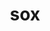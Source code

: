 ---
title: "sox"
layout: cache
categories: [package, develop]
meta: {"versions": ["14.4.2"], "compilers": ["apple-clang@=14.0.0", "gcc@=11.3.0", "gcc@=7.3.1"], "oss": ["amzn2", "ubuntu22.04", "ventura"], "platforms": ["darwin", "linux"], "targets": ["aarch64", "ivybridge", "x86_64_v3"], "stacks": ["ml-darwin-aarch64-mps"], "num_specs": 5, "num_specs_by_stack": {"ml-darwin-aarch64-mps": 1}}
spec_details: [{"hash": "75xh3pyht2u2bttd6eittdzd7vpoax3m", "compiler": "apple-clang@=14.0.0", "versions": ["14.4.2"], "os": "ventura", "platform": "darwin", "target": "aarch64", "variants": ["build_system=autotools", "~mp3"], "stacks": ["ml-darwin-aarch64-mps"], "size": "-", "tarball": "https://binaries.spack.io/develop/build_cache/darwin-ventura-aarch64/apple-clang-14.0.0/sox-14.4.2/darwin-ventura-aarch64-apple-clang-14.0.0-sox-14.4.2-75xh3pyht2u2bttd6eittdzd7vpoax3m.spack"}, {"hash": "fkhzc7upb2ui4nqnbajrkzjecbimrkh5", "compiler": "gcc@=7.3.1", "versions": ["14.4.2"], "os": "amzn2", "platform": "linux", "target": "ivybridge", "variants": ["build_system=autotools", "~mp3"], "stacks": [], "size": "-", "tarball": "https://binaries.spack.io/develop/build_cache/linux-amzn2-ivybridge/gcc-7.3.1/sox-14.4.2/linux-amzn2-ivybridge-gcc-7.3.1-sox-14.4.2-fkhzc7upb2ui4nqnbajrkzjecbimrkh5.spack"}, {"hash": "b62hqk7zahgec2p7puim66cpi6mfsdvg", "compiler": "gcc@=7.3.1", "versions": ["14.4.2"], "os": "amzn2", "platform": "linux", "target": "x86_64_v3", "variants": ["~mp3"], "stacks": [], "size": "-", "tarball": "https://binaries.spack.io/develop/build_cache/linux-amzn2-x86_64_v3/gcc-7.3.1/sox-14.4.2/linux-amzn2-x86_64_v3-gcc-7.3.1-sox-14.4.2-b62hqk7zahgec2p7puim66cpi6mfsdvg.spack"}, {"hash": "4hehpdppqpa4nnblufgqvploj55p34ql", "compiler": "gcc@=7.3.1", "versions": ["14.4.2"], "os": "amzn2", "platform": "linux", "target": "x86_64_v3", "variants": ["build_system=autotools", "~mp3"], "stacks": [], "size": "-", "tarball": "https://binaries.spack.io/develop/build_cache/linux-amzn2-x86_64_v3/gcc-7.3.1/sox-14.4.2/linux-amzn2-x86_64_v3-gcc-7.3.1-sox-14.4.2-4hehpdppqpa4nnblufgqvploj55p34ql.spack"}, {"hash": "q5osgggjkgcbmrxub23iqvv72f3ifwpm", "compiler": "gcc@=11.3.0", "versions": ["14.4.2"], "os": "ubuntu22.04", "platform": "linux", "target": "x86_64_v3", "variants": ["build_system=autotools", "~mp3"], "stacks": [], "size": "-", "tarball": "https://binaries.spack.io/develop/build_cache/linux-ubuntu22.04-x86_64_v3/gcc-11.3.0/sox-14.4.2/linux-ubuntu22.04-x86_64_v3-gcc-11.3.0-sox-14.4.2-q5osgggjkgcbmrxub23iqvv72f3ifwpm.spack"}]
---